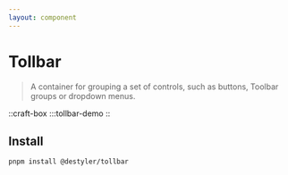 ```yaml
---
layout: component
---
```


# Tollbar

> A container for grouping a set of controls, such as buttons, Toolbar groups or dropdown menus.

::craft-box
:::tollbar-demo
::

## Install

```bash
pnpm install @destyler/tollbar
```

